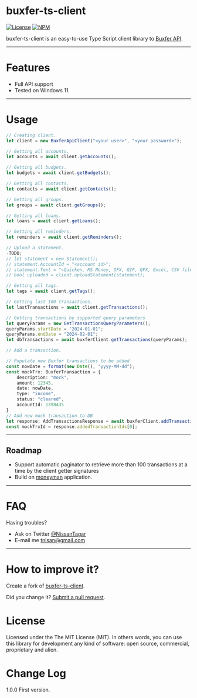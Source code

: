 # buxfer-ts-client

[![License](http://img.shields.io/:license-MIT-blue.svg)](https://github.com/nissant/buxfer-ts-client/blob/main/LICENSE)
[![NPM](buxfer-ts-client)](https://nodei.co/npm/buxfer-ts-client/)

buxfer-ts-client is an easy-to-use Type Script client library to [Buxfer API](https://www.buxfer.com/help/api).

---

# Features

- Full API support
- Tested on Windows 11.

---

# Usage

```typescript
// Creating client.
let client = new BuxferApiClient("<your user>", "<your password>");

// Getting all accounts.
let accounts = await client.getAccounts();

// Getting all budgets.
let budgets = await client.getBudgets();

// Getting all contacts.
let contacts = await client.getContacts();

// Getting all groups.
let groups = await client.getGroups();

// Getting all loans.
let loans = await client.getLoans();

// Getting all reminders.
let reminders = await client.getReminders();

// Upload a statement.
-TODO;
// let statement = new Statement();
// statement.AccountId = "<account id>";
// statement.Text = "<Quicken, MS Money, OFX, QIF, QFX, Excel, CSV file content>";
// bool uploaded = client.uploadStatement(statement);

// Getting all tags.
let tags = await client.getTags();

// Getting last 100 transactions.
let lastTransactions = await client.getTransactions();

// Getting transactions by supported query parameters
let queryParams = new GetTransactionsQueryParameters();
queryParams.startDate = "2024-01-01";
queryParams.endDate = "2024-02-01";
let dbTransactions = await buxferClient.getTransactions(queryParams);

// Add a transaction.

// Populate new Buxfer transactions to be added
const nowDate = format(new Date(), "yyyy-MM-dd");
const mockTrx: BuxferTransaction = {
    description: "mock",
    amount: 12345,
    date: nowDate,
    type: "income",
    status: "cleared",
    accountId: 1398435
}
// Add new mock transaction to DB
let response: AddTransactionsResponse = await buxferClient.addTransactions(new Array(mockTrx), true);
const mockTrxId = response.addedTransactionIds[0];
```

---

## Roadmap
- Support automatic paginator to retrieve more than 100 transactions at a time by the client getter signatures
- Build on [moneyman](https://github.com/daniel-hauser/moneyman) application.

---

# FAQ

Having troubles?

- Ask on Twitter [@NissanTagar](https://twitter.com/NissanTagar)
- E-mail me [tnisan@gmail.com](tnisan@gmail.com)

---

# How to improve it?

Create a fork of [buxfer-ts-client](https://github.com/nissant/buxfer-ts-client/fork).

Did you change it? [Submit a pull request](https://github.com/nissant/buxfer-ts-client/pull/new/master).

# License

Licensed under the The MIT License (MIT).
In others words, you can use this library for development any kind of software: open source, commercial, proprietary and alien.

# Change Log

1.0.0 First version.
